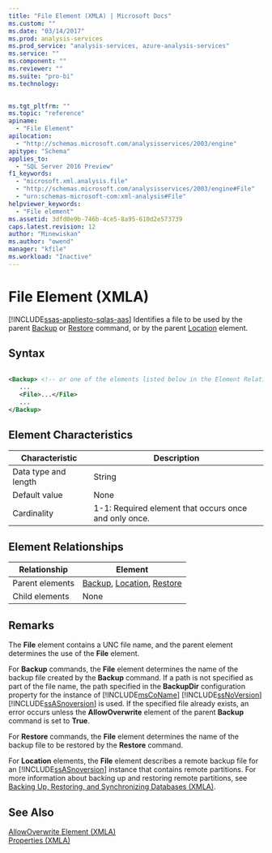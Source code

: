```yaml
---
title: "File Element (XMLA) | Microsoft Docs"
ms.custom: ""
ms.date: "03/14/2017"
ms.prod: analysis-services
ms.prod_service: "analysis-services, azure-analysis-services"
ms.service: ""
ms.component: ""
ms.reviewer: ""
ms.suite: "pro-bi"
ms.technology: 
  

ms.tgt_pltfrm: ""
ms.topic: "reference"
apiname: 
  - "File Element"
apilocation: 
  - "http://schemas.microsoft.com/analysisservices/2003/engine"
apitype: "Schema"
applies_to: 
  - "SQL Server 2016 Preview"
f1_keywords: 
  - "microsoft.xml.analysis.file"
  - "http://schemas.microsoft.com/analysisservices/2003/engine#File"
  - "urn:schemas-microsoft-com:xml-analysis#File"
helpviewer_keywords: 
  - "File element"
ms.assetid: 3dfd0e9b-746b-4ce5-8a95-610d2e573739
caps.latest.revision: 12
author: "Minewiskan"
ms.author: "owend"
manager: "kfile"
ms.workload: "Inactive"
---
```

# File Element (XMLA)
[!INCLUDE[ssas-appliesto-sqlas-aas](../../../includes/ssas-appliesto-sqlas-aas.md)]
  Identifies a file to be used by the parent [Backup](../../../analysis-services/xmla/xml-elements-commands/backup-element-xmla.md) or [Restore](../../../analysis-services/xmla/xml-elements-commands/restore-element-xmla.md) command, or by the parent [Location](../../../analysis-services/xmla/xml-elements-properties/location-element-xmla.md) element.  
  
## Syntax  
  
```xml  
  
<Backup> <!-- or one of the elements listed below in the Element Relationships table -->  
   ...  
   <File>...</File>  
   ...  
</Backup>  
```  
  
## Element Characteristics  
  
|Characteristic|Description|  
|--------------------|-----------------|  
|Data type and length|String|  
|Default value|None|  
|Cardinality|1-1: Required element that occurs once and only once.|  
  
## Element Relationships  
  
|Relationship|Element|  
|------------------|-------------|  
|Parent elements|[Backup](../../../analysis-services/xmla/xml-elements-commands/backup-element-xmla.md), [Location](../../../analysis-services/xmla/xml-elements-properties/location-element-xmla.md), [Restore](../../../analysis-services/xmla/xml-elements-commands/restore-element-xmla.md)|  
|Child elements|None|  
  
## Remarks  
 The **File** element contains a UNC file name, and the parent element determines the use of the **File** element.  
  
 For **Backup** commands, the **File** element determines the name of the backup file created by the **Backup** command. If a path is not specified as part of the file name, the path specified in the **BackupDir** configuration property for the instance of [!INCLUDE[msCoName](../../../includes/msconame-md.md)] [!INCLUDE[ssNoVersion](../../../includes/ssnoversion-md.md)] [!INCLUDE[ssASnoversion](../../../includes/ssasnoversion-md.md)] is used. If the specified file already exists, an error occurs unless the **AllowOverwrite** element of the parent **Backup** command is set to **True**.  
  
 For **Restore** commands, the **File** element determines the name of the backup file to be restored by the **Restore** command.  
  
 For **Location** elements, the **File** element describes a remote backup file for an [!INCLUDE[ssASnoversion](../../../includes/ssasnoversion-md.md)] instance that contains remote partitions. For more information about backing up and restoring remote partitions, see [Backing Up, Restoring, and Synchronizing Databases &#40;XMLA&#41;](../../../analysis-services/multidimensional-models-scripting-language-assl-xmla/backing-up-restoring-and-synchronizing-databases-xmla.md).  
  
## See Also  
 [AllowOverwrite Element &#40;XMLA&#41;](../../../analysis-services/xmla/xml-elements-properties/allowoverwrite-element-xmla.md)   
 [Properties &#40;XMLA&#41;](../../../analysis-services/xmla/xml-elements-properties/xml-elements-properties.md)  
  
  
